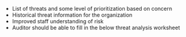 
* List of threats and some level of prioritization based on concern
* Historical threat information for the organization
* Improved staff understanding of risk
* Auditor should be able to fill in the below threat analysis worksheet
